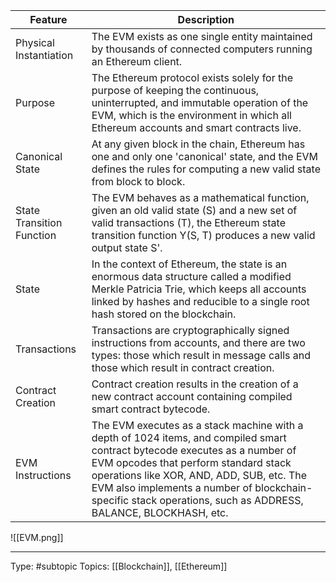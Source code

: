 | Feature | Description                                                                                                                                                                                                                                                                                                                       |
|-----------------------------|-----------------------------------------------------------------------------------------------------------------------------------------------------------------------------------------------------------------------------------------------------------------------------------------------------------------------------------|
| Physical Instantiation      | The EVM exists as one single entity maintained by thousands of connected computers running an Ethereum client.                                                                                                                                                                                                                    |
| Purpose                     | The Ethereum protocol exists solely for the purpose of keeping the continuous, uninterrupted, and immutable operation of the EVM, which is the environment in which all Ethereum accounts and smart contracts live.                                                                                                               |
| Canonical State             | At any given block in the chain, Ethereum has one and only one 'canonical' state, and the EVM defines the rules for computing a new valid state from block to block.                                                                                                                                                              |
| State Transition Function   | The EVM behaves as a mathematical function, given an old valid state (S) and a new set of valid transactions (T), the Ethereum state transition function Y(S, T) produces a new valid output state S'.                                                                                                                            |
| State                       | In the context of Ethereum, the state is an enormous data structure called a modified Merkle Patricia Trie, which keeps all accounts linked by hashes and reducible to a single root hash stored on the blockchain.                                                                                                               |
| Transactions                | Transactions are cryptographically signed instructions from accounts, and there are two types: those which result in message calls and those which result in contract creation.                                                                                                                                                   |
| Contract Creation           | Contract creation results in the creation of a new contract account containing compiled smart contract bytecode.                                                                                                                                                                                                                  |
| EVM Instructions            | The EVM executes as a stack machine with a depth of 1024 items, and compiled smart contract bytecode executes as a number of EVM opcodes that perform standard stack operations like XOR, AND, ADD, SUB, etc. The EVM also implements a number of blockchain-specific stack operations, such as ADDRESS, BALANCE, BLOCKHASH, etc. |


![[EVM.png]]


___
Type: #subtopic 
Topics: [[Blockchain]], [[Ethereum]]

